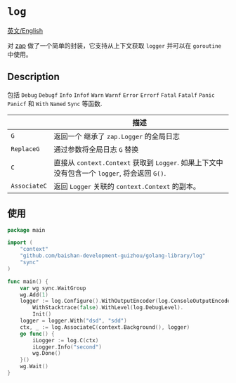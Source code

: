 # `log`

[英文/English](README.md)

对 [zap](https://github.com/uber-go/zap) 做了一个简单的封装，它支持从上下文获取 `logger` 并可以在 `goroutine` 中使用。

## Description

包括 `Debug` `Debugf` `Info` `Infof` `Warn` `Warnf` `Error` `Errorf` `Fatal` `Fatalf` `Panic` `Panicf`
和 `With` `Named` `Sync`
等函数.

|      |   描述   |
|  --- | -------- |
| `G`  | 返回一个 继承了 `zap.Logger` 的全局日志 |
| `ReplaceG` | 通过参数将全局日志 `G` 替换 |
|`C` |  直接从 `context.Context` 获取到 `Logger`. 如果上下文中没有包含一个 `logger`, 将会返回 `G()`.
| `AssociateC` | 返回 `Logger` 关联的 `context.Context` 的副本。

## 使用

```go
package main

import (
	"context"
	"github.com/baishan-development-guizhou/golang-library/log"
	"sync"
)

func main() {
	var wg sync.WaitGroup
	wg.Add(1)
	logger := log.Configure().WithOutputEncoder(log.ConsoleOutputEncoder).WithCallerEncoder(log.ShortRoutineCallerEncoder).
		WithStacktrace(false).WithLevel(log.DebugLevel).
		Init()
	logger = logger.With("dsd", "sdd")
	ctx, _ := log.AssociateC(context.Background(), logger)
	go func() {
		iLogger := log.C(ctx)
		iLogger.Info("second")
		wg.Done()
	}()
	wg.Wait()
}
```
